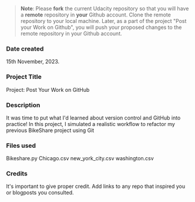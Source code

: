 >**Note**: Please **fork** the current Udacity repository so that you will have a **remote** repository in **your** Github account. Clone the remote repository to your local machine. Later, as a part of the project "Post your Work on Github", you will push your proposed changes to the remote repository in your Github account.

### Date created
15th November, 2023.

### Project Title
Project: Post Your Work on GitHub

### Description
It was time to put what I'd learned about version control and GitHub into practice! In this project, I simulated a realistic workflow to refactor my previous BikeShare project using Git

### Files used
Bikeshare.py
Chicago.csv
new_york_city.csv
washington.csv


### Credits
It's important to give proper credit. Add links to any repo that inspired you or blogposts you consulted.

